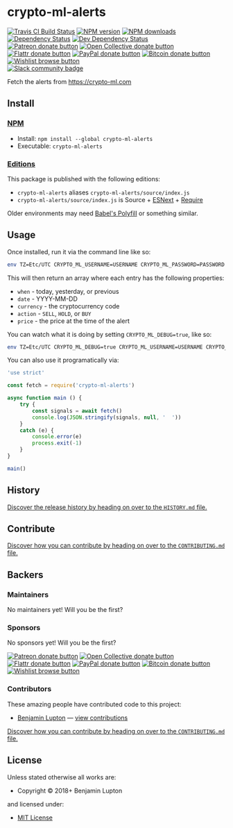 <!-- TITLE/ -->

<h1>crypto-ml-alerts</h1>

<!-- /TITLE -->


<!-- BADGES/ -->

<span class="badge-travisci"><a href="http://travis-ci.org/bevry-trading/crypto-ml-alerts" title="Check this project's build status on TravisCI"><img src="https://img.shields.io/travis/bevry-trading/crypto-ml-alerts/master.svg" alt="Travis CI Build Status" /></a></span>
<span class="badge-npmversion"><a href="https://npmjs.org/package/crypto-ml-alerts" title="View this project on NPM"><img src="https://img.shields.io/npm/v/crypto-ml-alerts.svg" alt="NPM version" /></a></span>
<span class="badge-npmdownloads"><a href="https://npmjs.org/package/crypto-ml-alerts" title="View this project on NPM"><img src="https://img.shields.io/npm/dm/crypto-ml-alerts.svg" alt="NPM downloads" /></a></span>
<span class="badge-daviddm"><a href="https://david-dm.org/bevry-trading/crypto-ml-alerts" title="View the status of this project's dependencies on DavidDM"><img src="https://img.shields.io/david/bevry-trading/crypto-ml-alerts.svg" alt="Dependency Status" /></a></span>
<span class="badge-daviddmdev"><a href="https://david-dm.org/bevry-trading/crypto-ml-alerts#info=devDependencies" title="View the status of this project's development dependencies on DavidDM"><img src="https://img.shields.io/david/dev/bevry-trading/crypto-ml-alerts.svg" alt="Dev Dependency Status" /></a></span>
<br class="badge-separator" />
<span class="badge-patreon"><a href="https://patreon.com/bevry" title="Donate to this project using Patreon"><img src="https://img.shields.io/badge/patreon-donate-yellow.svg" alt="Patreon donate button" /></a></span>
<span class="badge-opencollective"><a href="https://opencollective.com/bevry" title="Donate to this project using Open Collective"><img src="https://img.shields.io/badge/open%20collective-donate-yellow.svg" alt="Open Collective donate button" /></a></span>
<span class="badge-flattr"><a href="https://flattr.com/profile/balupton" title="Donate to this project using Flattr"><img src="https://img.shields.io/badge/flattr-donate-yellow.svg" alt="Flattr donate button" /></a></span>
<span class="badge-paypal"><a href="https://bevry.me/paypal" title="Donate to this project using Paypal"><img src="https://img.shields.io/badge/paypal-donate-yellow.svg" alt="PayPal donate button" /></a></span>
<span class="badge-bitcoin"><a href="https://bevry.me/bitcoin" title="Donate once-off to this project using Bitcoin"><img src="https://img.shields.io/badge/bitcoin-donate-yellow.svg" alt="Bitcoin donate button" /></a></span>
<span class="badge-wishlist"><a href="https://bevry.me/wishlist" title="Buy an item on our wishlist for us"><img src="https://img.shields.io/badge/wishlist-donate-yellow.svg" alt="Wishlist browse button" /></a></span>
<br class="badge-separator" />
<span class="badge-slackin"><a href="https://slack.bevry.me" title="Join this project's slack community"><img src="https://slack.bevry.me/badge.svg" alt="Slack community badge" /></a></span>

<!-- /BADGES -->


<!-- DESCRIPTION/ -->

Fetch the alerts from https://crypto-ml.com

<!-- /DESCRIPTION -->


<!-- INSTALL/ -->

<h2>Install</h2>

<a href="https://npmjs.com" title="npm is a package manager for javascript"><h3>NPM</h3></a><ul>
<li>Install: <code>npm install --global crypto-ml-alerts</code></li>
<li>Executable: <code>crypto-ml-alerts</code></li></ul>

<h3><a href="https://github.com/bevry/editions" title="Editions are the best way to produce and consume packages you care about.">Editions</a></h3>

<p>This package is published with the following editions:</p>

<ul><li><code>crypto-ml-alerts</code> aliases <code>crypto-ml-alerts/source/index.js</code></li>
<li><code>crypto-ml-alerts/source/index.js</code> is Source + <a href="https://babeljs.io/docs/learn-es2015/" title="ECMAScript Next">ESNext</a> + <a href="https://nodejs.org/dist/latest-v5.x/docs/api/modules.html" title="Node/CJS Modules">Require</a></li></ul>

<p>Older environments may need <a href="https://babeljs.io/docs/usage/polyfill/" title="A polyfill that emulates missing ECMAScript environment features">Babel's Polyfill</a> or something similar.</p>

<!-- /INSTALL -->


## Usage

Once installed, run it via the command line like so:

``` bash
env TZ=Etc/UTC CRYPTO_ML_USERNAME=USERNAME CRYPTO_ML_PASSWORD=PASSWORD crypto-ml-alerts
```

This will then return an array where each entry has the following properties:

- `when` - today, yesterday, or previous
- `date` - YYYY-MM-DD
- `currency` - the cryptocurrency code
- `action` - `SELL`, `HOLD`, or `BUY`
- `price` - the price at the time of the alert

You can watch what it is doing by setting `CRYPTO_ML_DEBUG=true`, like so:

``` bash
env TZ=Etc/UTC CRYPTO_ML_DEBUG=true CRYPTO_ML_USERNAME=USERNAME CRYPTO_ML_PASSWORD=PASSWORD crypto-ml-alerts
```

You can also use it programatically via:

``` js
'use strict'

const fetch = require('crypto-ml-alerts')

async function main () {
    try {
        const signals = await fetch()
        console.log(JSON.stringify(signals, null, '  '))
    }
    catch (e) {
        console.error(e)
        process.exit(-1)
    }
}

main()
```


<!-- HISTORY/ -->

<h2>History</h2>

<a href="https://github.com/bevry-trading/crypto-ml-alerts/blob/master/HISTORY.md#files">Discover the release history by heading on over to the <code>HISTORY.md</code> file.</a>

<!-- /HISTORY -->


<!-- CONTRIBUTE/ -->

<h2>Contribute</h2>

<a href="https://github.com/bevry-trading/crypto-ml-alerts/blob/master/CONTRIBUTING.md#files">Discover how you can contribute by heading on over to the <code>CONTRIBUTING.md</code> file.</a>

<!-- /CONTRIBUTE -->


<!-- BACKERS/ -->

<h2>Backers</h2>

<h3>Maintainers</h3>

No maintainers yet! Will you be the first?

<h3>Sponsors</h3>

No sponsors yet! Will you be the first?

<span class="badge-patreon"><a href="https://patreon.com/bevry" title="Donate to this project using Patreon"><img src="https://img.shields.io/badge/patreon-donate-yellow.svg" alt="Patreon donate button" /></a></span>
<span class="badge-opencollective"><a href="https://opencollective.com/bevry" title="Donate to this project using Open Collective"><img src="https://img.shields.io/badge/open%20collective-donate-yellow.svg" alt="Open Collective donate button" /></a></span>
<span class="badge-flattr"><a href="https://flattr.com/profile/balupton" title="Donate to this project using Flattr"><img src="https://img.shields.io/badge/flattr-donate-yellow.svg" alt="Flattr donate button" /></a></span>
<span class="badge-paypal"><a href="https://bevry.me/paypal" title="Donate to this project using Paypal"><img src="https://img.shields.io/badge/paypal-donate-yellow.svg" alt="PayPal donate button" /></a></span>
<span class="badge-bitcoin"><a href="https://bevry.me/bitcoin" title="Donate once-off to this project using Bitcoin"><img src="https://img.shields.io/badge/bitcoin-donate-yellow.svg" alt="Bitcoin donate button" /></a></span>
<span class="badge-wishlist"><a href="https://bevry.me/wishlist" title="Buy an item on our wishlist for us"><img src="https://img.shields.io/badge/wishlist-donate-yellow.svg" alt="Wishlist browse button" /></a></span>

<h3>Contributors</h3>

These amazing people have contributed code to this project:

<ul><li><a href="http://balupton.com">Benjamin Lupton</a> — <a href="https://github.com/bevry-trading/crypto-ml-alerts/commits?author=balupton" title="View the GitHub contributions of Benjamin Lupton on repository bevry-trading/crypto-ml-alerts">view contributions</a></li></ul>

<a href="https://github.com/bevry-trading/crypto-ml-alerts/blob/master/CONTRIBUTING.md#files">Discover how you can contribute by heading on over to the <code>CONTRIBUTING.md</code> file.</a>

<!-- /BACKERS -->


<!-- LICENSE/ -->

<h2>License</h2>

Unless stated otherwise all works are:

<ul><li>Copyright &copy; 2018+ Benjamin Lupton</li></ul>

and licensed under:

<ul><li><a href="http://spdx.org/licenses/MIT.html">MIT License</a></li></ul>

<!-- /LICENSE -->
